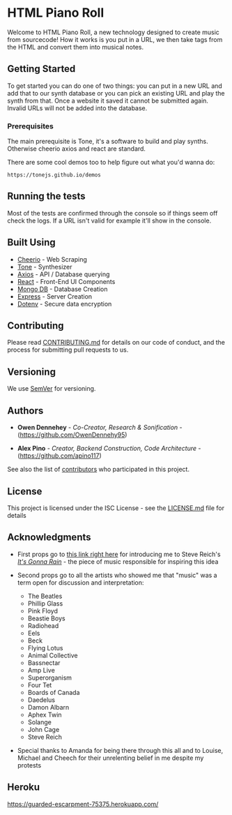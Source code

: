 # HTML Piano Roll

Welcome to HTML Piano Roll, a new technology designed to create music from sourcecode! How it works is you put in a URL, we then take tags from the HTML and convert them into musical notes.

## Getting Started

To get started you can do one of two things: you can put in a new URL and add that to our synth database or you can pick an existing URL and play the synth from that. Once a website it saved it cannot be submitted again. Invalid URLs will not be added into the database. 

### Prerequisites

The main prerequisite is Tone, it's a software to build and play synths. Otherwise cheerio axios and react are standard. 

There are some cool demos too to help figure out what you'd wanna do:

```https://tonejs.github.io/demos```

## Running the tests

Most of the tests are confirmed through the console so if things seem off check the logs. If a URL isn't valid for example it'll show in the console.

## Built Using

* [Cheerio](https://www.npmjs.com/package/cheerio) - Web Scraping
* [Tone](https://tonejs.github.io/) - Synthesizer
* [Axios](https://www.npmjs.com/package/axios) - API / Database querying
* [React](https://reactjs.org/) - Front-End UI Components
* [Mongo DB](https://www.npmjs.com/package/mongoose) - Database Creation
* [Express](https://www.npmjs.com/package/express) - Server Creation
* [Dotenv](https://www.npmjs.com/package/dotenv) - Secure data encryption

## Contributing

Please read [CONTRIBUTING.md](https://github.com/standard/standard/blob/master/CONTRIBUTING.md) for details on our code of conduct, and the process for submitting pull requests to us.

## Versioning

We use [SemVer](http://semver.org/) for versioning. 

## Authors

* **Owen Dennehey** - *Co-Creator, Research & Sonification* - (https://github.com/OwenDennehy95)

* **Alex Pino** - *Creator, Backend Construction, Code Architecture* - (https://github.com/apino117)

See also the list of [contributors](https://github.com/apino117/piano_roll/graphs/contributors) who participated in this project.

## License

This project is licensed under the ISC License - see the [LICENSE.md](https://opensource.org/licenses/ISC) file for details

## Acknowledgments

* First props go to [this link right here](https://teropa.info/blog/2016/07/28/javascript-systems-music.html) for introducing me to Steve Reich's [_It's Gonna Rain_](https://www.youtube.com/watch?v=vWN9I-qa9GQ) - the piece of music responsible for inspiring this idea

* Second props go to all the artists who showed me that "music" was a term open for discussion and interpretation:
    * The Beatles
    * Phillip Glass
    * Pink Floyd
    * Beastie Boys
    * Radiohead
    * Eels
    * Beck
    * Flying Lotus
    * Animal Collective
    * Bassnectar
    * Amp Live
    * Superorganism
    * Four Tet
    * Boards of Canada
    * Daedelus
    * Damon Albarn 
    * Aphex Twin
    * Solange
    * John Cage
    * Steve Reich

* Special thanks to Amanda for being there through this all and to Louise, Michael and Cheech for their unrelenting belief in me despite my protests


## Heroku

https://guarded-escarpment-75375.herokuapp.com/